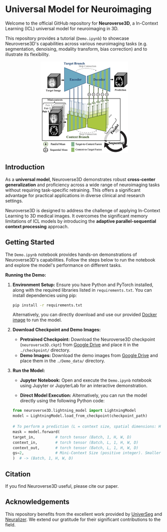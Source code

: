 # Universal Model for Neuroimaging

Welcome to the official GitHub repository for **Neuroverse3D**, a In-Context Learning (ICL) universal model for neuroimaging in 3D.

This repository provides a tutorial (`Demo.ipynb`) to showcase Neuroverse3D's capabilities across various neuroimaging tasks (e.g. segmentation, denoising, modality transform, bias correction) and to illustrate its flexibility.

<div align="center">
  <img src="neuroverse3D/framework.png"/ width="55%"> <br>
</div>


## Introduction

As a **universal model**, Neuroverse3D demonstrates robust **cross-center generalization** and proficiency across a wide range of neuroimaging tasks without requiring task-specific retraining. This offers a significant advantage for practical applications in diverse clinical and research settings.

Neuroverse3D is designed to address the challenge of applying In-Context Learning to 3D medical images.  It overcomes the significant memory limitations of ICL models by introducing the **adaptive parallel-sequential context processing** approach.

## Getting Started

The `Demo.ipynb` notebook provides hands-on demonstrations of Neuroverse3D's capabilities.  Follow the steps below to run the notebook and explore the model's performance on different tasks.

**Running the Demo:**

1. **Environment Setup:** Ensure you have Python and PyTorch installed, along with the required libraries listed in `requirements.txt`. You can install dependencies using pip:
    ```bash
    pip install -r requirements.txt
    ```
    Alternatively, you can directly download and use our provided [Docker image](www.ggd) to run the model.
    
2. **Download Checkpoint and Demo Images:**

   - **Pretrained Checkpoint:** Download the Neuroverse3D checkpoint (`neuroverse3D.ckpt`) from [Google Drive](https://drive.google.com/drive/folders/1NrORQxSKB5jl-cvUJ2eATU1FP3EjtSUc?usp=share_link) and place it in the `./checkpoint/` directory.
   - **Demo Images:** Download the demo images from [Google Drive](https://drive.google.com/drive/folders/1h4x7WtG_GDlckcR4yAI2XZdwnjBOUEt9?usp=share_link) and place them in the `./Demo_data/` directory.

3. **Run the Model:**

   - **Jupyter Notebook:** Open and execute the `Demo.ipynb` notebook using Jupyter or JupyterLab for an interactive demonstration.

   - **Direct Model Execution:** Alternatively, you can run the model directly using the following Python code:

    ```python
    from neuroverse3D.lightning_model import LightningModel
    model = LightningModel.load_from_checkpoint(checkpoint_path)

    # To perform a prediction (L = context size, spatial dimensions: H = W = D = 128)
    mask = model.forward(
    target_in,         # torch tensor (Batch, 1, H, W, D)
    context_in,        # torch tensor (Batch, L, 1, H, W, D)
    context_out,       # torch tensor (Batch, L, 1, H, W, D)
    gs=2,              # Mini-Context Size (positive integer). Smaller values reduce memory usage but decelerate processing.
    )  # -> (Batch, 1, H, W, D)

    ```

## Citation

If you find Neuroverse3D useful, please cite our paper.

## Acknowledgements
This repository benefits from the excellent work provided by [UniverSeg](https://github.com/JJGO/UniverSeg/tree/main) and [Neuralizer](https://github.com/SteffenCzolbe/neuralizer). We extend our gratitude for their significant contributions to the field.

